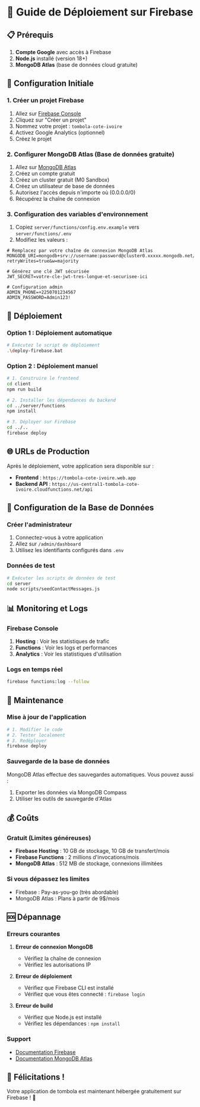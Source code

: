 # 🚀 Guide de Déploiement sur Firebase

## 📋 Prérequis

1. **Compte Google** avec accès à Firebase
2. **Node.js** installé (version 18+)
3. **MongoDB Atlas** (base de données cloud gratuite)

## 🔧 Configuration Initiale

### 1. Créer un projet Firebase

1. Allez sur [Firebase Console](https://console.firebase.google.com/)
2. Cliquez sur "Créer un projet"
3. Nommez votre projet : `tombola-cote-ivoire`
4. Activez Google Analytics (optionnel)
5. Créez le projet

### 2. Configurer MongoDB Atlas (Base de données gratuite)

1. Allez sur [MongoDB Atlas](https://www.mongodb.com/atlas)
2. Créez un compte gratuit
3. Créez un cluster gratuit (M0 Sandbox)
4. Créez un utilisateur de base de données
5. Autorisez l'accès depuis n'importe où (0.0.0.0/0)
6. Récupérez la chaîne de connexion

### 3. Configuration des variables d'environnement

1. Copiez `server/functions/config.env.example` vers `server/functions/.env`
2. Modifiez les valeurs :

```env
# Remplacez par votre chaîne de connexion MongoDB Atlas
MONGODB_URI=mongodb+srv://username:password@cluster0.xxxxx.mongodb.net/tombola_cote_ivoire?retryWrites=true&w=majority

# Générez une clé JWT sécurisée
JWT_SECRET=votre-cle-jwt-tres-longue-et-securisee-ici

# Configuration admin
ADMIN_PHONE=+2250701234567
ADMIN_PASSWORD=Admin123!
```

## 🚀 Déploiement

### Option 1 : Déploiement automatique

```bash
# Exécutez le script de déploiement
.\deploy-firebase.bat
```

### Option 2 : Déploiement manuel

```bash
# 1. Construire le frontend
cd client
npm run build

# 2. Installer les dépendances du backend
cd ../server/functions
npm install

# 3. Déployer sur Firebase
cd ../..
firebase deploy
```

## 🌐 URLs de Production

Après le déploiement, votre application sera disponible sur :

- **Frontend** : `https://tombola-cote-ivoire.web.app`
- **Backend API** : `https://us-central1-tombola-cote-ivoire.cloudfunctions.net/api`

## 🔐 Configuration de la Base de Données

### Créer l'administrateur

1. Connectez-vous à votre application
2. Allez sur `/admin/dashboard`
3. Utilisez les identifiants configurés dans `.env`

### Données de test

```bash
# Exécuter les scripts de données de test
cd server
node scripts/seedContactMessages.js
```

## 📊 Monitoring et Logs

### Firebase Console

1. **Hosting** : Voir les statistiques de trafic
2. **Functions** : Voir les logs et performances
3. **Analytics** : Voir les statistiques d'utilisation

### Logs en temps réel

```bash
firebase functions:log --follow
```

## 🔧 Maintenance

### Mise à jour de l'application

```bash
# 1. Modifier le code
# 2. Tester localement
# 3. Redéployer
firebase deploy
```

### Sauvegarde de la base de données

MongoDB Atlas effectue des sauvegardes automatiques. Vous pouvez aussi :

1. Exporter les données via MongoDB Compass
2. Utiliser les outils de sauvegarde d'Atlas

## 💰 Coûts

### Gratuit (Limites généreuses)

- **Firebase Hosting** : 10 GB de stockage, 10 GB de transfert/mois
- **Firebase Functions** : 2 millions d'invocations/mois
- **MongoDB Atlas** : 512 MB de stockage, connexions illimitées

### Si vous dépassez les limites

- Firebase : Pay-as-you-go (très abordable)
- MongoDB Atlas : Plans à partir de 9$/mois

## 🆘 Dépannage

### Erreurs courantes

1. **Erreur de connexion MongoDB**
   - Vérifiez la chaîne de connexion
   - Vérifiez les autorisations IP

2. **Erreur de déploiement**
   - Vérifiez que Firebase CLI est installé
   - Vérifiez que vous êtes connecté : `firebase login`

3. **Erreur de build**
   - Vérifiez que Node.js est installé
   - Vérifiez les dépendances : `npm install`

### Support

- [Documentation Firebase](https://firebase.google.com/docs)
- [Documentation MongoDB Atlas](https://docs.atlas.mongodb.com/)

## 🎉 Félicitations !

Votre application de tombola est maintenant hébergée gratuitement sur Firebase ! 🚀

